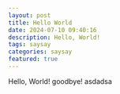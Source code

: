 ```yaml
---
layout: post
title: Hello World
date: 2024-07-10 09:40:16
description: Hello, World!
tags: saysay
categories: saysay
featured: true
---
```


Hello, World! goodbye!
asdadsa